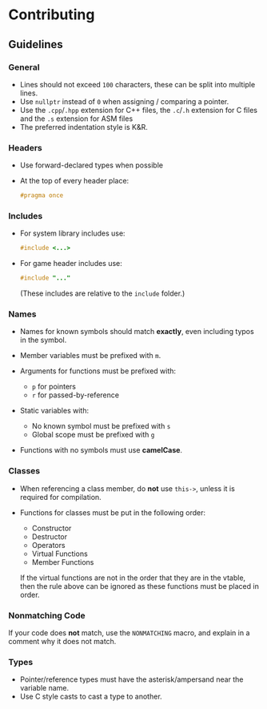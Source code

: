 # Contributing

## Guidelines

### General

- Lines should not exceed `100` characters, these can be split into multiple lines.
- Use `nullptr` instead of `0` when assigning / comparing a pointer.
- Use the `.cpp`/`.hpp` extension for C++ files, the `.c`/`.h` extension for C files and the `.s` extension for ASM files
- The preferred indentation style is K&R.

### Headers

- Use forward-declared types when possible
- At the top of every header place:

    ```c++
    #pragma once
    ```

### Includes

- For system library includes use:

    ```c++
    #include <...>
    ```
  
- For game header includes use:

    ```c++
    #include "..."
    ```
  
    (These includes are relative to the `include` folder.)

### Names

- Names for known symbols should match **exactly**, even including typos in the symbol.
- Member variables must be prefixed with `m`.
- Arguments for functions must be prefixed with:
  - `p` for pointers
  - `r` for passed-by-reference

- Static variables with:
  - No known symbol must be prefixed with `s`
  - Global scope must be prefixed with `g`
  
- Functions with no symbols must use **camelCase**.

### Classes

- When referencing a class member, do **not** use `this->`, unless it is required for compilation.
- Functions for classes must be put in the following order:  
  - Constructor  
  - Destructor  
  - Operators  
  - Virtual Functions  
  - Member Functions

  If the virtual functions are not in the order that they are in the vtable, then the rule above can be ignored as these functions must be placed in order.

### Nonmatching Code

If your code does **not** match, use the `NONMATCHING` macro, and explain in a comment why it does not match.

### Types

- Pointer/reference types must have the asterisk/ampersand near the variable name.
- Use C style casts to cast a type to another.
